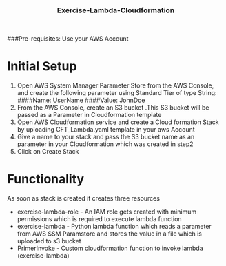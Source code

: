 <div align="center">
  <h3>Exercise-Lambda-Cloudformation</h3>  
</div>
<br />


###Pre-requisites:
Use your AWS Account

# Initial Setup
1) Open AWS System Manager Parameter Store from the AWS Console, and create the following parameter using Standard Tier of type String:
   ####Name: UserName
   ####Value: JohnDoe
2) From the AWS Console, create an S3 bucket .This S3 bucket will be passed as a Parameter in Cloudformation template 
3) Open AWS Cloudformation service and create a Cloud formation Stack by uploading CFT_Lambda.yaml template in your aws Account
4) Give a name to your stack and pass the S3 bucket name as an parameter in your Cloudformation which was created in step2
5) Click on Create Stack

# Functionality

As soon as stack is created it creates three resources 
* exercise-lambda-role - An IAM role gets created with minimum permissions which is required to execute lambda function 
* exercise-lambda - Python lambda function which reads a parameter from AWS SSM Paramstore and stores the value in a file which is uploaded to s3 bucket 
* PrimerInvoke - Custom cloudformation function to invoke lambda (exercise-lambda) 





